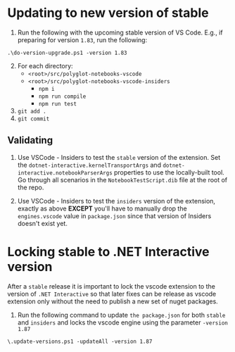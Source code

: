 # Updating to new version of stable

1. Run the following with the upcoming stable version of VS Code.  E.g., if preparing for version `1.83`, run the following:

```console
.\do-version-upgrade.ps1 -version 1.83
```

2. For each directory:
   - `<root>/src/polyglot-notebooks-vscode`
   - `<root>/src/polyglot-notebooks-vscode-insiders`
     - `npm i`
     - `npm run compile`
     - `npm run test`
3. `git add .`
4. `git commit`

## Validating

1. Use VSCode - Insiders to test the `stable` version of the extension.  Set the `dotnet-interactive.kernelTransportArgs` and `dotnet-interactive.notebookParserArgs` properties to use the locally-built tool.  Go through all scenarios in the `NotebookTestScript.dib` file at the root of the repo.

2. Use VSCode - Insiders to test the `insiders` version of the extension, exactly as above **EXCEPT** you'll have to manually drop the `engines.vscode` value in `package.json` since that version of Insiders doesn't exist yet.

# Locking stable to .NET Interactive version

After a `stable` release it is important to lock the vscode extension to the version of `.NET Interactive` so that later fixes can be release as vscode extension only without the need to publish a new set of nuget packages.

1. Run the following command to update `the package.json` for both `stable` and `insiders` and locks the vscode engine using the parameter `-version 1.87`

```console
\.update-versions.ps1 -updateAll -version 1.87
```